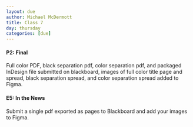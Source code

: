 ```yaml
---
layout: due
author: Michael McDermott
title: Class 7
day: thursday
categories: [due]
---
```

#### P2: Final
Full color PDF, black separation pdf, color separation pdf, and packaged InDesign file submitted on blackboard, images of full color title page and spread, black separation spread, and color separation spread added to Figma.

#### E5: In the News
Submit a single pdf exported as pages to Blackboard and add your images to Figma.
